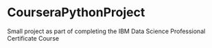 # CourseraPythonProject
Small project as part of completing the IBM Data Science Professional Certificate Course
